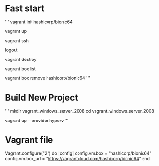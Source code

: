 # Fast start

'''
vagrant init hashicorp/bionic64

vagrant up

vagrant ssh

logout

vagrant destroy

vagrant box list

vagrant box remove hashicorp/bionic64
'''

# Build New Project

'''
mkdir vagrant_windows_server_2008
cd vagrant_windows_server_2008

vagrant up --provider hyperv
'''


# Vagrant file

Vagrant.configure("2") do |config|
  config.vm.box = "hashicorp/bionic64"
  config.vm.box_url = "https://vagrantcloud.com/hashicorp/bionic64"
end

